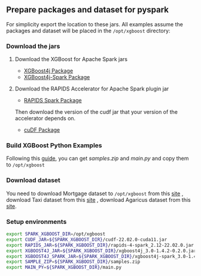 ## Prepare packages and dataset for pyspark

For simplicity export the location to these jars. All examples assume the packages and dataset will be placed in the `/opt/xgboost` directory:

### Download the jars

1. Download the XGBoost for Apache Spark jars
   * [XGBoost4j Package](https://repo1.maven.org/maven2/com/nvidia/xgboost4j_3.0/1.4.2-0.2.0/)
   * [XGBoost4j-Spark Package](https://repo1.maven.org/maven2/com/nvidia/xgboost4j-spark_3.0/1.4.2-0.2.0/)

2. Download the RAPIDS Accelerator for Apache Spark plugin jar
   * [RAPIDS Spark Package](https://repo1.maven.org/maven2/com/nvidia/rapids-4-spark_2.12/22.02.0/rapids-4-spark_2.12-22.02.0.jar)
  
   Then download the version of the cudf jar that your version of the accelerator depends on.

     * [cuDF Package](https://repo1.maven.org/maven2/ai/rapids/cudf/22.02.0/cudf-22.02.0-cuda11.jar)

### Build XGBoost Python Examples

Following this [guide](/docs/get-started/xgboost-examples/building-sample-apps/python.md), you can get *samples.zip* and *main.py* and copy them to `/opt/xgboost`

### Download dataset

You need to download Mortgage dataset to `/opt/xgboost` from this [site](https://docs.rapids.ai/datasets/mortgage-data)
, download Taxi dataset from this [site](https://www1.nyc.gov/site/tlc/about/tlc-trip-record-data.page)
, download Agaricus dataset from this [site](https://gust.dev/r/xgboost-agaricus).

### Setup environments

``` bash
export SPARK_XGBOOST_DIR=/opt/xgboost
export CUDF_JAR=${SPARK_XGBOOST_DIR}/cudf-22.02.0-cuda11.jar
export RAPIDS_JAR=${SPARK_XGBOOST_DIR}/rapids-4-spark_2.12-22.02.0.jar
export XGBOOST4J_JAR=${SPARK_XGBOOST_DIR}/xgboost4j_3.0-1.4.2-0.2.0.jar
export XGBOOST4J_SPARK_JAR=${SPARK_XGBOOST_DIR}/xgboost4j-spark_3.0-1.4.2-0.2.0.jar
export SAMPLE_ZIP=${SPARK_XGBOOST_DIR}/samples.zip
export MAIN_PY=${SPARK_XGBOOST_DIR}/main.py
```
